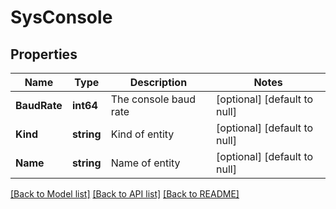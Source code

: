 # SysConsole

## Properties
Name | Type | Description | Notes
------------ | ------------- | ------------- | -------------
**BaudRate** | **int64** | The console baud rate | [optional] [default to null]
**Kind** | **string** | Kind of entity | [optional] [default to null]
**Name** | **string** | Name of entity | [optional] [default to null]

[[Back to Model list]](../README.md#documentation-for-models) [[Back to API list]](../README.md#documentation-for-api-endpoints) [[Back to README]](../README.md)


